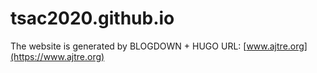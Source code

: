 # tsac2020.github.io
The website is generated by BLOGDOWN + HUGO
URL: [www.ajtre.org](https://www.ajtre.org)
